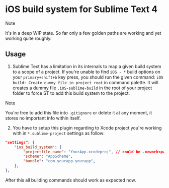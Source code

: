 # iOS build system for Sublime Text 4

> [!NOTE] 
> It's in a deep WIP state. So far only a few golden paths are working and yet working quite roughly.


## Usage

1. Sublime Text has a limitation in its internals to map a given build system to a scope of a project. If you're unable to find `iOS - *` build options on your `primary+shift+b` key press, you should run the given command: `iOS build: Create dummy file in project root` in command palette. It will creates a dummy file `.iOS-sublime-build` in the root of your project folder to force ST to add this build system to the project.

> [!NOTE]
> You're free to add this file into `.gitignore` or delete it at any moment, it stores no important info within itself.

2. You have to setup this plugin regarding to Xcode project you're working with in `*.sublime-project` settings as follow:

```json
"settings": {
    "ios_build_system": {
        "projectfile_name": "YourApp.xcodeproj", // could be .xcworkspace as well
        "scheme": "AppScheme",
        "bundle": "com.yourapp.yourapp",
    },
},
```

After this all building commands should work as expected now.
